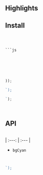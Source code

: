</h1>





## Highlights



## Install

```



```js

```


```js





));

`);

`);

```


```js


```


```js
```


## API









```js
```

| :---: | :--- |














- `bgCyan`




```js


`);
```



```js
```




























